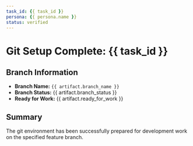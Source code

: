 ```yaml
---
task_id: {{ task_id }}
persona: {{ persona.name }}
status: verified
---
```


# Git Setup Complete: {{ task_id }}

## Branch Information

- **Branch Name:** `{{ artifact.branch_name }}`
- **Branch Status:** {{ artifact.branch_status }}
- **Ready for Work:** {{ artifact.ready_for_work }}

## Summary

The git environment has been successfully prepared for development work on the specified feature branch.
